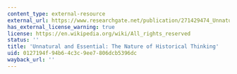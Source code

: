 ```yaml
---
content_type: external-resource
external_url: https://www.researchgate.net/publication/271429474_Unnatural_and_essential_The_nature_of_historical_thinking
has_external_license_warning: true
license: https://en.wikipedia.org/wiki/All_rights_reserved
status: ''
title: 'Unnatural and Essential: The Nature of Historical Thinking'
uid: 0127194f-94b6-4c3c-9ee7-806dcb5396dc
wayback_url: ''
---
```


